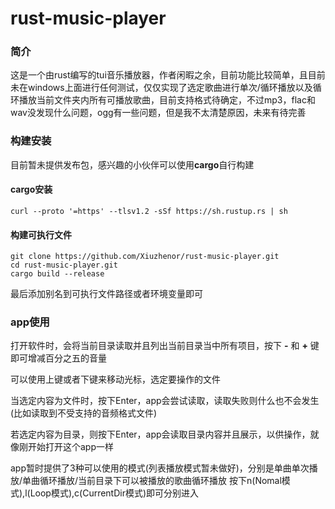 # rust-music-player

### 简介

这是一个由rust编写的tui音乐播放器，作者闲暇之余，目前功能比较简单，且目前未在windows上面进行任何测试，仅仅实现了选定歌曲进行单次/循环播放以及循环播放当前文件夹内所有可播放歌曲，目前支持格式待确定，不过mp3，flac和wav没发现什么问题，ogg有一些问题，但是我不太清楚原因，未来有待完善

### 构建安装

目前暂未提供发布包，感兴趣的小伙伴可以使用**cargo**自行构建

#### cargo安装
```shell
curl --proto '=https' --tlsv1.2 -sSf https://sh.rustup.rs | sh
```

#### 构建可执行文件
```shell
git clone https://github.com/Xiuzhenor/rust-music-player.git
cd rust-music-player.git
cargo build --release
```

最后添加别名到可执行文件路径或者环境变量即可

### app使用
打开软件时，会将当前目录读取并且列出当前目录当中所有项目，按下 **-** 和 **+** 键即可增减百分之五的音量

可以使用上键或者下键来移动光标，选定要操作的文件

当选定内容为文件时，按下Enter，app会尝试读取，读取失败则什么也不会发生(比如读取到不受支持的音频格式文件)

若选定内容为目录，则按下Enter，app会读取目录内容并且展示，以供操作，就像刚开始打开这个app一样

app暂时提供了3种可以使用的模式(列表播放模式暂未做好)，分别是单曲单次播放/单曲循环播放/当前目录下可以被播放的歌曲循环播放
按下n(Nomal模式),l(Loop模式),c(CurrentDir模式)即可分别进入
